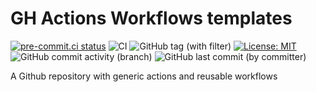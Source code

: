 # GH Actions Workflows templates

[![pre-commit.ci status](https://results.pre-commit.ci/badge/github/ixxeL-actions/workflows/main.svg)](https://results.pre-commit.ci/latest/github/ixxeL-actions/workflows/main) ![CI](https://github.com/ixxeL-actions/workflows/actions/workflows/PRE-COMMIT.yaml/badge.svg) ![GitHub tag (with filter)](https://img.shields.io/github/v/tag/ixxeL-actions/workflows?label=Latest%20Release) [![License: MIT](https://img.shields.io/badge/License-MIT-yellow.svg)](https://opensource.org/licenses/MIT) ![GitHub commit activity (branch)](https://img.shields.io/github/commit-activity/m/ixxeL-actions/workflows) ![GitHub last commit (by committer)](https://img.shields.io/github/last-commit/ixxeL-actions/workflows)



A Github repository with generic actions and reusable workflows
